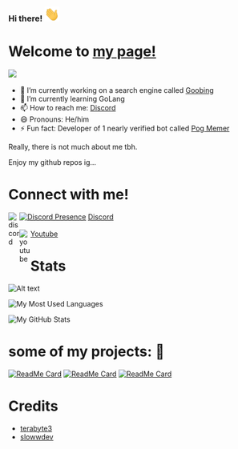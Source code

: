 ### Hi there! <img src="https://raw.githubusercontent.com/ABSphreak/ABSphreak/master/gifs/Hi.gif" width="30px">
# Welcome to [my page!](https://github.com/Random-1s)
![](https://komarev.com/ghpvc/?username=random-1s)

- 🔭 I’m currently working on a search engine called [Goobing](https://www.goobing.tk)
- 🌱 I’m currently learning GoLang
- 📫 How to reach me: [Discord](https://discord.gg/HQJypqJpsw)
- 😄 Pronouns: He/him
- ⚡ Fun fact: Developer of 1 nearly verified bot called [Pog Memer](https://dsc.gg/pogmemer)

Really, there is not much about me tbh.

Enjoy my github repos ig...

# Connect with me!
[![Discord Presence](https://lanyard-profile-readme.vercel.app/api/839514280251359292)](https://discord.com/users/839514280251359292)
<img align="left" alt="discord" width="22px" src="https://cdn.jsdelivr.net/npm/simple-icons@v3/icons/discord.svg" />[Discord](https://www.discord.com/users/839514280251359292)
<br>
<br>
<img align="left" alt="youtube" width="22px" src="https://cdn.jsdelivr.net/npm/simple-icons@v3/icons/youtube.svg" />[Youtube](https://www.youtube.com/c/paragonx)

# Stats
![Alt text](https://spotify-recently-played-readme.vercel.app/api?user=2ij9adivn5njhfsxz0ejpskld)

![My Most Used Languages](https://github-readme-stats.vercel.app/api/top-langs/?username=random-1s&theme=tokyonight&layout=compact)

![My GitHub Stats](https://github-readme-stats.vercel.app/api?username=random-1s&count_private=false&show_icons=true&theme=tokyonight)

# some of my projects: 🔨
[![ReadMe Card](https://github-readme-stats.vercel.app/api/pin/?username=random-1s&repo=pog-memer&theme=dark&)](https://github.com/Random-1s/Pog-Memer)
[![ReadMe Card](https://github-readme-stats.vercel.app/api/pin/?username=random-1s&repo=utilbot&theme=dark&)](https://github.com/Random-1s/utilbot)
[![ReadMe Card](https://github-readme-stats.vercel.app/api/pin/?username=random-1s&repo=discord.py-bot-template&theme=dark&)](https://github.com/Random-1s/discord.py-bot-template)

# Credits
* [terabyte3](https://github.com/terabyte3)
* [slowwdev](https://github.com/slowwdev)
